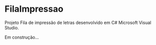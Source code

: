 # FilaImpressao
Projeto Fila de impressão de letras desenvolvido em C# Microsoft Visual Studio.

Em construção...
